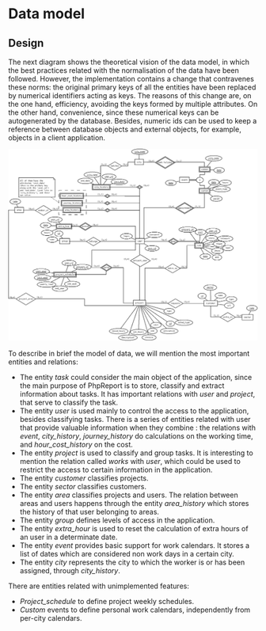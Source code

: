 # Data model

## Design

The next diagram shows the theoretical vision of the data model, in
which the best practices related with the normalisation of the data have
been followed. However, the implementation contains a change that
contravenes these norms: the original primary keys of all the entities
have been replaced by numerical identifiers acting as keys. The reasons
of this change are, on the one hand, efficiency, avoiding the keys
formed by multiple attributes. On the other hand, convenience, since
these numerical keys can be autogenerated by the database. Besides,
numeric ids can be used to keep a reference between database objects and
external objects, for example, objects in a client application.

![](i/E-R-data-model.png)

To describe in brief the model of data, we will mention the most
important entities and relations:

- The entity _task_ could consider the main object of the application,
  since the main purpose of PhpReport is to store, classify and
  extract information about tasks. It has important relations with
  _user_ and _project_, that serve to classify the task.
- The entity _user_ is used mainly to control the access to the
  application, besides classifying tasks. There is a series of
  entities related with user that provide valuable information when
  they combine : the relations with _event_, _city_history_,
  _journey_history_ do calculations on the working time, and
  _hour_cost_history_ on the cost.
- The entity _project_ is used to classify and group tasks. It is
  interesting to mention the relation called _works_ with _user_,
  which could be used to restrict the access to certain information in
  the application.
- The entity _customer_ classifies projects.
- The entity _sector_ classifies customers.
- The entity _area_ classifies projects and users. The relation
  between areas and users happens through the entity _area_history_
  which stores the history of that user belonging to areas.
- The entity _group_ defines levels of access in the application.
- The entity _extra_hour_ is used to reset the calculation of extra
  hours of an user in a determinate date.
- The entity _event_ provides basic support for work calendars. It
  stores a list of dates which are considered non work days in a
  certain city.
- The entity _city_ represents the city to which the worker is or has
  been assigned, through _city_history_.

There are entities related with unimplemented features:

- _Project_schedule_ to define project weekly schedules.
- _Custom_ events to define personal work calendars, independently
  from per-city calendars.
